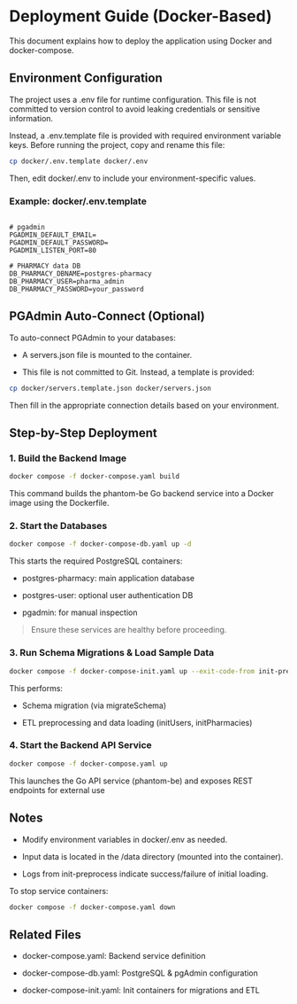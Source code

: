 # Deployment Guide (Docker-Based)
This document explains how to deploy the application using Docker and docker-compose.

## Environment Configuration
The project uses a .env file for runtime configuration. This file is not committed to version control to avoid leaking credentials or sensitive information.

Instead, a .env.template file is provided with required environment variable keys. Before running the project, copy and rename this file:

```bash
cp docker/.env.template docker/.env
```
Then, edit docker/.env to include your environment-specific values.

### Example: docker/.env.template
```env

# pgadmin
PGADMIN_DEFAULT_EMAIL=
PGADMIN_DEFAULT_PASSWORD= 
PGADMIN_LISTEN_PORT=80

# PHARMACY data DB
DB_PHARMACY_DBNAME=postgres-pharmacy
DB_PHARMACY_USER=pharma_admin
DB_PHARMACY_PASSWORD=your_password

```
## PGAdmin Auto-Connect (Optional)
To auto-connect PGAdmin to your databases:

+ A servers.json file is mounted to the container.

+ This file is not committed to Git. Instead, a template is provided:

```bash
cp docker/servers.template.json docker/servers.json
```
Then fill in the appropriate connection details based on your environment.

## Step-by-Step Deployment

### 1. Build the Backend Image
```bash
docker compose -f docker-compose.yaml build
```
This command builds the phantom-be Go backend service into a Docker image using the Dockerfile.

### 2. Start the Databases
```bash
docker compose -f docker-compose-db.yaml up -d
``` 
This starts the required PostgreSQL containers:

- postgres-pharmacy: main application database

- postgres-user: optional user authentication DB

- pgadmin: for manual inspection

> Ensure these services are healthy before proceeding.

### 3. Run Schema Migrations & Load Sample Data
```bash
docker compose -f docker-compose-init.yaml up --exit-code-from init-preprocess
```
This performs:
- Schema migration (via migrateSchema)

- ETL preprocessing and data loading (initUsers, initPharmacies)

### 4. Start the Backend API Service
```bash
docker compose -f docker-compose.yaml up
```

This launches the Go API service (phantom-be) and exposes REST endpoints for external use

## Notes

+ Modify environment variables in docker/.env as needed.

+ Input data is located in the /data directory (mounted into the container).

+ Logs from init-preprocess indicate success/failure of initial loading.

To stop service containers:
```bash
docker compose -f docker-compose.yaml down
```

## Related Files
+ docker-compose.yaml: Backend service definition

+ docker-compose-db.yaml: PostgreSQL & pgAdmin configuration

+ docker-compose-init.yaml: Init containers for migrations and ETL